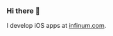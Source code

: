 ### Hi there 👋

I develop iOS apps at [infinum.com](https://github.com/infinum).

<!--
**Adis/Adis** is a ✨ _special_ ✨ repository because its `README.md` (this file) appears on your GitHub profile.
